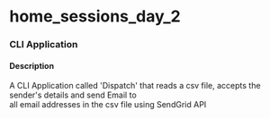# home_sessions_day_2

<h3>CLI Application</h3>
<h4>Description</h4>
<p>A CLI Application called 'Dispatch' that reads a csv file, accepts the sender's details and send Email to <br/>all email addresses in the csv file using SendGrid API</p>
